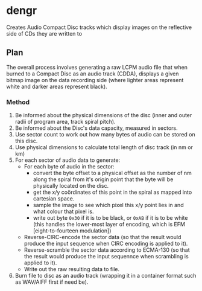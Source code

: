 # dengr
Creates Audio Compact Disc tracks which display images on the reflective side of CDs they are written to

## Plan

The overall process involves generating a raw LCPM audio file that when burned to a Compact Disc as an audio track (CDDA), displays a given bitmap image on the data recording side (where lighter areas represent white and darker areas represent black).

### Method

1. Be informed about the physical dimensions of the disc (inner and outer radii of program area, track spiral pitch).
2. Be informed about the Disc's data capacity, measured in sectors.
3. Use sector count to work out how many bytes of audio can be stored on this disc.
4. Use physical dimensions to calculate total length of disc track (in nm or km)
5. For each sector of audio data to generate:
    - For each byte of audio in the sector:
        - convert the byte offset to a physical offset as the number of nm along the spiral from it's origin point that the byte will be physically located on the disc.
        - get the x/y coördinates of this point in the spiral as mapped into cartesian space.
        - sample the image to see which pixel this x/y point lies in and what colour that pixel is.
        - write out byte `0x30` if it is to be black, or `0xAB` if it is to be white (this handles the lower-most layer of encoding, which is EFM [eight-to-fourteen modulation])
    - Reverse-CIRC-encode the sector data (so that the result would produce the input sequence when CIRC encoding is applied to it).
    - Reverse-scramble the sector data according to ECMA-130 (so that the result would produce the input sequennce when scrambling is applied to it).
    - Write out the raw resulting data to file.
6. Burn file to disc as an audio track (wrapping it in a container format such as WAV/AIFF first if need be).
